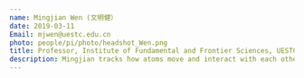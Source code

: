 ```yaml
---
name: Mingjian Wen (文明健）
date: 2019-03-11
Email: mjwen@uestc.edu.cn
photo: people/pi/photo/headshot_Wen.png
title: Professor, Institute of Fundamental and Frontier Sciences, UESTC
description: Mingjian tracks how atoms move and interact with each other on weekdays and cheers for soccer games on weekends. He seems to be tied to spherical objects.
---
```

